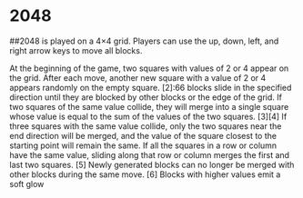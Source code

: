 # 2048
##2048 is played on a 4×4 grid. Players can use the up, down, left, and right arrow keys to move all blocks.

At the beginning of the game, two squares with values of 2 or 4 appear on the grid. After each move, another new square with a value of 2 or 4 appears randomly on the empty square. [2]:66 blocks slide in the specified direction until they are blocked by other blocks or the edge of the grid. If two squares of the same value collide, they will merge into a single square whose value is equal to the sum of the values of the two squares. [3][4] If three squares with the same value collide, only the two squares near the end direction will be merged, and the value of the square closest to the starting point will remain the same. If all the squares in a row or column have the same value, sliding along that row or column merges the first and last two squares. [5] Newly generated blocks can no longer be merged with other blocks during the same move. [6] Blocks with higher values emit a soft glow
